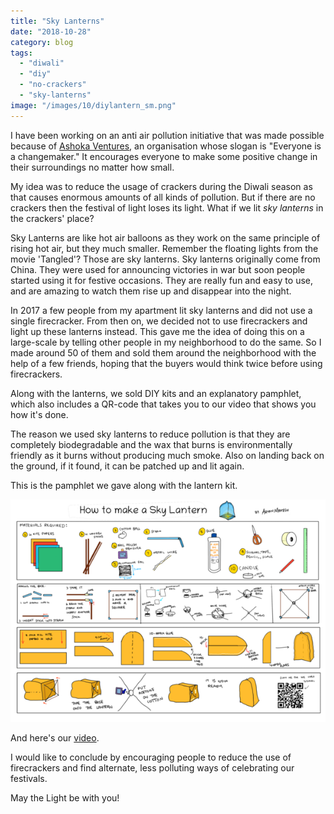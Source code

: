 ```yaml
---
title: "Sky Lanterns"
date: "2018-10-28"
category: blog
tags: 
  - "diwali"
  - "diy"
  - "no-crackers"
  - "sky-lanterns"
image: "/images/10/diylantern_sm.png"
---
```


I have been working on an anti air pollution initiative that was made possible because of [Ashoka Ventures](https://www.ashoka.org/en/program/ashoka-venture-and-fellowship), an organisation whose slogan is "Everyone is a changemaker." It encourages everyone to make some positive change in their surroundings no matter how small.

My idea was to reduce the usage of crackers during the Diwali season as that causes enormous amounts of all kinds of pollution. But if there are no crackers then the festival of light loses its light. What if we lit _sky lanterns_ in the crackers' place?

Sky Lanterns are like hot air balloons as they work on the same principle of rising hot air, but they much smaller. Remember the floating lights from the movie 'Tangled'? Those are sky lanterns. Sky lanterns originally come from China. They were used for announcing victories in war but soon people started using it for festive occasions. They are really fun and easy to use, and are amazing to watch them rise up and disappear into the night.

In 2017 a few people from my apartment lit sky lanterns and did not use a single firecracker. From then on, we decided not to use firecrackers and light up these lanterns instead. This gave me the idea of doing this on a large-scale by telling other people in my neighborhood to do the same. So I made around 50 of them and sold them around the neighborhood with the help of a few friends, hoping that the buyers would think twice before using firecrackers.

Along with the lanterns, we sold DIY kits and an explanatory pamphlet, which also includes a QR-code that takes you to our video that shows you how it's done.

The reason we used sky lanterns to reduce pollution is that they are completely biodegradable and the wax that burns is environmentally friendly as it burns without producing much smoke. Also on landing back on the ground, if it found, it can be patched up and lit again.

This is the pamphlet we gave along with the lantern kit.

![diylantern_sm](/images/2018/10/diylantern_sm.png)

And here's our [video](https://www.youtube.com/watch?v=aUNE9NcD7bI).

I would like to conclude by encouraging people to reduce the use of firecrackers and find alternate, less polluting ways of celebrating our festivals.

May the Light be with you!
